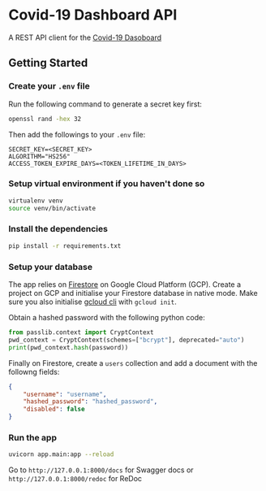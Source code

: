 # Covid-19 Dashboard API

A REST API client for the [Covid-19 Dasoboard](https://github.com/zeshuaro/covid-19-dashboard)

## Getting Started

### Create your `.env` file

Run the following command to generate a secret key first:

```sh
openssl rand -hex 32
```

Then add the followings to your `.env` file:

```
SECRET_KEY=<SECRET_KEY>
ALGORITHM="HS256"
ACCESS_TOKEN_EXPIRE_DAYS=<TOKEN_LIFETIME_IN_DAYS>
```

### Setup virtual environment if you haven't done so

```sh
virtualenv venv
source venv/bin/activate
```

### Install the dependencies

```sh
pip install -r requirements.txt
```

### Setup your database

The app relies on [Firestore](https://cloud.google.com/firestore) on Google Cloud Platform (GCP). Create a project on GCP and initialise your Firestore database in native mode. Make sure you also initialise [gcloud cli](https://cloud.google.com/sdk/gcloud/) with `gcloud init`.

Obtain a hashed password with the following python code:

```python
from passlib.context import CryptContext
pwd_context = CryptContext(schemes=["bcrypt"], deprecated="auto")
print(pwd_context.hash(password))
```

Finally on Firestore, create a `users` collection and add a document with the followng fields:

```json
{
    "username": "username",
    "hashed_password": "hashed_password",
    "disabled": false
}
```

### Run the app

```sh
uvicorn app.main:app --reload
```

Go to `http://127.0.0.1:8000/docs` for Swagger docs or `http://127.0.0.1:8000/redoc` for ReDoc
